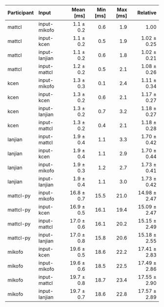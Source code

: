 | Participant | Input | Mean [ms] | Min [ms] | Max [ms] | Relative |
|:---|:---|---:|---:|---:|---:|
| mattcl | input-mikofo | 1.1 ± 0.2 | 0.6 | 1.9 | 1.00 |
| mattcl | input-kcen | 1.1 ± 0.2 | 0.5 | 1.9 | 1.02 ± 0.25 |
| mattcl | input-lanjian | 1.1 ± 0.2 | 0.6 | 1.8 | 1.02 ± 0.21 |
| mattcl | input-mattcl | 1.2 ± 0.2 | 0.5 | 2.1 | 1.08 ± 0.26 |
| kcen | input-mikofo | 1.3 ± 0.3 | 0.1 | 2.4 | 1.11 ± 0.34 |
| kcen | input-kcen | 1.3 ± 0.2 | 0.6 | 2.1 | 1.17 ± 0.27 |
| kcen | input-lanjian | 1.3 ± 0.2 | 0.7 | 3.2 | 1.18 ± 0.27 |
| kcen | input-mattcl | 1.3 ± 0.2 | 0.4 | 2.1 | 1.18 ± 0.28 |
| lanjian | input-mattcl | 1.9 ± 0.4 | 1.1 | 3.3 | 1.70 ± 0.42 |
| lanjian | input-kcen | 1.9 ± 0.4 | 1.1 | 2.9 | 1.70 ± 0.44 |
| lanjian | input-mikofo | 1.9 ± 0.3 | 1.2 | 2.7 | 1.73 ± 0.41 |
| lanjian | input-lanjian | 1.9 ± 0.4 | 1.1 | 3.0 | 1.73 ± 0.42 |
| mattcl-py | input-mikofo | 16.8 ± 0.7 | 15.5 | 21.0 | 14.98 ± 2.47 |
| mattcl-py | input-kcen | 16.9 ± 0.5 | 16.1 | 19.4 | 15.09 ± 2.47 |
| mattcl-py | input-mattcl | 17.0 ± 0.6 | 16.1 | 20.2 | 15.15 ± 2.49 |
| mattcl-py | input-lanjian | 17.0 ± 0.8 | 15.8 | 20.6 | 15.18 ± 2.55 |
| mikofo | input-kcen | 19.6 ± 0.5 | 18.6 | 22.2 | 17.41 ± 2.83 |
| mikofo | input-mikofo | 19.6 ± 0.6 | 18.5 | 22.5 | 17.49 ± 2.86 |
| mikofo | input-mattcl | 19.7 ± 0.8 | 18.7 | 23.4 | 17.55 ± 2.90 |
| mikofo | input-lanjian | 19.7 ± 0.7 | 18.6 | 22.8 | 17.57 ± 2.89 |
